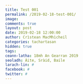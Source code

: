 ```yaml
---
title: Test 001
permalink: /2019-02-18-test-001/
image:
comments: true
layout: post
date: 2019-02-18 12:00:00
author: Crìstean MacMhìcheil
categories: tachartasan
hidden: true
tags:
ceann-latha: 18mh An Gearran 2019
seoladh: Àite, Sràid, Baile
larach-lin: #
facebook: #
twitter: #
---
```

